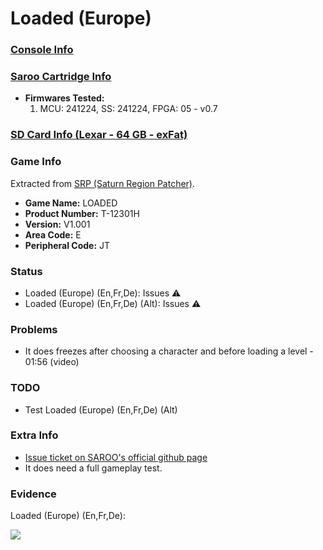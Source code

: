 # Loaded (Europe)

### [Console Info](../../../../../Info/Consoles/VA13/README.md)

### [Saroo Cartridge Info](../../../../../Info/Cartridges/GuangzhouSanStarOnlineShop/1.6/README.md)

- <b>Firmwares Tested:</b>
  1. MCU: 241224, SS: 241224, FPGA: 05 - v0.7

### [SD Card Info (Lexar - 64 GB - exFat)](../../../../../Info/SdCards/Lexar/64GB/exfat/README.md)

### Game Info

Extracted from [SRP (Saturn Region Patcher)](https://segaxtreme.net/resources/saturn-region-patcher.81/download).

- <b>Game Name:</b> LOADED
- <b>Product Number:</b> T-12301H
- <b>Version:</b> V1.001
- <b>Area Code:</b> E
- <b>Peripheral Code:</b> JT

### Status

- Loaded (Europe) (En,Fr,De): Issues :warning:
- Loaded (Europe) (En,Fr,De) (Alt): Issues :warning:

### Problems

- It does freezes after choosing a character and before loading a level - 01:56 (video)

### TODO

- Test Loaded (Europe) (En,Fr,De) (Alt)

### Extra Info

- [Issue ticket on SAROO's official github page](https://github.com/tpunix/SAROO/issues/296)
- It does need a full gameplay test.

### Evidence

Loaded (Europe) (En,Fr,De):

[![](https://img.youtube.com/vi/YUmVo4TNE9g/0.jpg)](https://www.youtube.com/watch?v=YUmVo4TNE9g)

